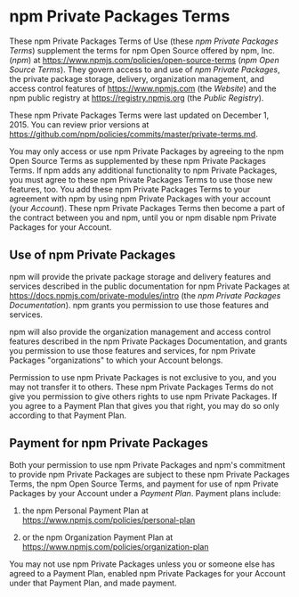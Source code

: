 # npm Private Packages Terms

These npm Private Packages Terms of Use (these _npm Private Packages
Terms_) supplement the terms for npm Open Source offered by npm, Inc.
(_npm_) at <https://www.npmjs.com/policies/open-source-terms> (_npm Open
Source Terms_). They govern access to and use of _npm Private Packages_,
the private package storage, delivery, organization management, and
access control features of <https://www.npmjs.com> (the _Website_) and
the npm public registry at <https://registry.npmjs.org> (the _Public
Registry_).

These npm Private Packages Terms were last updated on
December 1, 2015.
You can review prior versions at
<https://github.com/npm/policies/commits/master/private-terms.md>.

You may only access or use npm Private Packages by agreeing to the npm
Open Source Terms as supplemented by these npm Private Packages Terms. If
npm adds any additional functionality to npm Private Packages, you must
agree to these npm Private Packages Terms to use those new features, too.
You add these npm Private Packages Terms to your agreement with npm by
using npm Private Packages with your account (your _Account_). These
npm Private Packages Terms then become a part of the contract between you
and npm, until you or npm disable npm Private Packages for your Account.

## Use of npm Private Packages

npm will provide the private package storage and delivery features
and services described in the public documentation for npm Private
Packages at <https://docs.npmjs.com/private-modules/intro> (the _npm
Private Packages Documentation_). npm grants you permission to use
those features and services.

npm will also provide the organization management and access control
features described in the npm Private Packages Documentation, and grants
you permission to use those features and services, for npm Private
Packages "organizations" to which your Account belongs.

Permission to use npm Private Packages is not exclusive to you, and you
may not transfer it to others. These npm Private Packages Terms do not
give you permission to give others rights to use npm Private Packages.
If you agree to a Payment Plan that gives you that right, you may do so
only according to that Payment Plan.

## Payment for npm Private Packages

Both your permission to use npm Private Packages and npm's commitment to
provide npm Private Packages are subject to these npm Private Packages
Terms, the npm Open Source Terms, and payment for use of npm Private
Packages by your Account under a _Payment Plan_. Payment plans include:

1. the npm Personal Payment Plan at
   <https://www.npmjs.com/policies/personal-plan>

2. or the npm Organization Payment Plan at
   <https://www.npmjs.com/policies/organization-plan>

You may not use npm Private Packages unless you or someone else has
agreed to a Payment Plan, enabled npm Private Packages for your Account
under that Payment Plan, and made payment.
